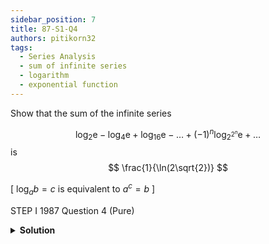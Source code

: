 ```yaml
---
sidebar_position: 7
title: 87-S1-Q4
authors: pitikorn32
tags:
  - Series Analysis
  - sum of infinite series
  - logarithm
  - exponential function
---
```


Show that the sum of the infinite series

$$
\log_{2}\mathrm{e}-\log_{4}\mathrm{e}+\log_{16}\mathrm{e}-\ldots+(-1)^{n}\log_{2^{2^{n}}}\mathrm{e}+\ldots
$$
is
$$
\frac{1}{\ln(2\sqrt{2})}
$$

[ $\log_{a}b=c$ is equivalent to $a^{c}=b$ ]

STEP I 1987 Question 4 (Pure)

<details><summary><b>Solution</b></summary>  

$$
\log_{2}\mathrm{e}-\log_{4}\mathrm{e}+\log_{16}\mathrm{e}-\ldots+(-1)^{n}\log_{2^{2^{n}}}\mathrm{e}+\ldots = \sum_{k=1}^{\infty} (-1)^{k}\log_{2^{2^{k}}}\mathrm{e}
$$

$$
= \sum_{k=1}^{\infty} \frac{(-1)^{k}}{{2^{k}}\ln{2}}
$$

$$
= \frac{1}{\ln{2}}\sum_{k=1}^{\infty} \frac{(-1)^{k}}{2^{k}} = \frac{1}{\ln{2}}\sum_{k=1}^{\infty} {(-\frac{1}{2})}^{k}
$$

$$
= \frac{1}{\ln{2}} \cdot \frac{1}{1 - (-\cfrac{1}{2})} = \frac{1}{\cfrac{3}{2} \cdot \ln{2}}
$$

$$
= \frac{1}{\ln(2\sqrt{2})}
$$

</details>